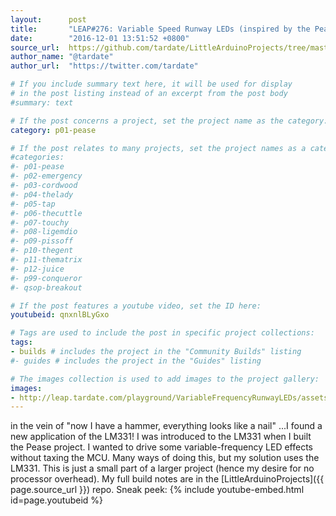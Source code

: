 ```yaml
---
layout:      post
title:       "LEAP#276: Variable Speed Runway LEDs (inspired by the Pease)"
date:        "2016-12-01 13:51:52 +0800"
source_url:  https://github.com/tardate/LittleArduinoProjects/tree/master/playground/VariableFrequencyRunwayLEDs
author_name: "@tardate"
author_url:  "https://twitter.com/tardate"

# If you include summary text here, it will be used for display
# in the post listing instead of an excerpt from the post body
#summary: text

# If the post concerns a project, set the project name as the category:
category: p01-pease

# If the post relates to many projects, set the project names as a categories array:
#categories:
#- p01-pease
#- p02-emergency
#- p03-cordwood
#- p04-thelady
#- p05-tap
#- p06-thecuttle
#- p07-touchy
#- p08-ligemdio
#- p09-pissoff
#- p10-thegent
#- p11-thematrix
#- p12-juice
#- p99-conqueror
#- qsop-breakout

# If the post features a youtube video, set the ID here:
youtubeid: qnxnlBLyGxo

# Tags are used to include the post in specific project collections:
tags:
- builds # includes the project in the "Community Builds" listing
#- guides # includes the project in the "Guides" listing

# The images collection is used to add images to the project gallery:
images:
- http://leap.tardate.com/playground/VariableFrequencyRunwayLEDs/assets/VariableFrequencyRunwayLEDs_build.jpg
---
```


in the vein of "now I have a hammer, everything looks like a nail" ...I found a new application of the LM331!
I was introduced to the LM331 when I built the Pease project.
I wanted to drive some variable-frequency LED effects without taxing the MCU. Many ways of doing this, but my solution uses the LM331.
This is just a small part of a larger project (hence my desire for no processor overhead).
My full build notes are in the [LittleArduinoProjects]({{ page.source_url }}) repo.
Sneak peek:
{% include youtube-embed.html id=page.youtubeid %}
